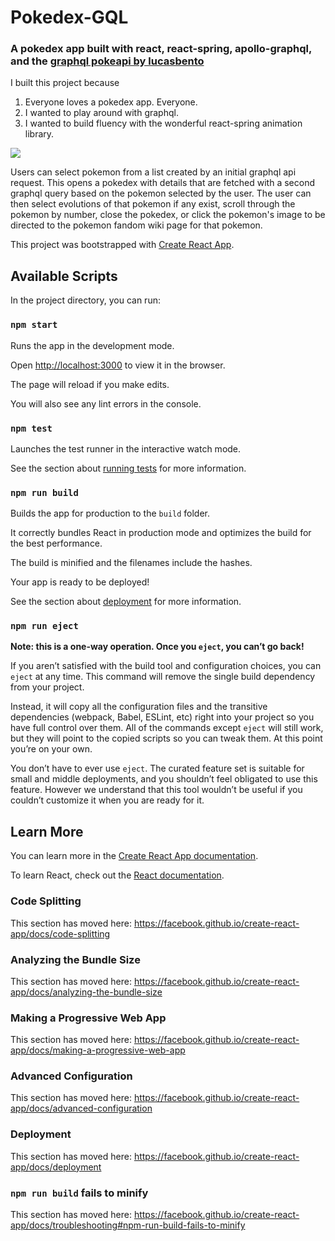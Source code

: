 # Pokedex-GQL

### A pokedex app built with react, react-spring, apollo-graphql, and the [graphql pokeapi by lucasbento](https://github.com/lucasbento/graphql-pokemon)

I built this project because

1. Everyone loves a pokedex app. Everyone.
2. I wanted to play around with graphql.
3. I wanted to build fluency with the wonderful react-spring animation library.

![](imgs/preview/screenshot.jpg)

Users can select pokemon from a list created by an initial graphql api request. This opens a pokedex with details that are fetched with a second graphql query based on the pokemon selected by the user. The user can then select evolutions of that pokemon if any exist, scroll through the pokemon by number, close the pokedex, or click the pokemon's image to be directed to the pokemon fandom wiki page for that pokemon.

This project was bootstrapped with [Create React App](https://github.com/facebook/create-react-app).

## Available Scripts

In the project directory, you can run:

### `npm start`

Runs the app in the development mode.<br  />

Open [http://localhost:3000](http://localhost:3000) to view it in the browser.

The page will reload if you make edits.<br  />

You will also see any lint errors in the console.

### `npm test`

Launches the test runner in the interactive watch mode.<br  />

See the section about [running tests](https://facebook.github.io/create-react-app/docs/running-tests) for more information.

### `npm run build`

Builds the app for production to the `build` folder.<br  />

It correctly bundles React in production mode and optimizes the build for the best performance.

The build is minified and the filenames include the hashes.<br  />

Your app is ready to be deployed!

See the section about [deployment](https://facebook.github.io/create-react-app/docs/deployment) for more information.

### `npm run eject`

**Note: this is a one-way operation. Once you `eject`, you can’t go back!**

If you aren’t satisfied with the build tool and configuration choices, you can `eject` at any time. This command will remove the single build dependency from your project.

Instead, it will copy all the configuration files and the transitive dependencies (webpack, Babel, ESLint, etc) right into your project so you have full control over them. All of the commands except `eject` will still work, but they will point to the copied scripts so you can tweak them. At this point you’re on your own.

You don’t have to ever use `eject`. The curated feature set is suitable for small and middle deployments, and you shouldn’t feel obligated to use this feature. However we understand that this tool wouldn’t be useful if you couldn’t customize it when you are ready for it.

## Learn More

You can learn more in the [Create React App documentation](https://facebook.github.io/create-react-app/docs/getting-started).

To learn React, check out the [React documentation](https://reactjs.org/).

### Code Splitting

This section has moved here: https://facebook.github.io/create-react-app/docs/code-splitting

### Analyzing the Bundle Size

This section has moved here: https://facebook.github.io/create-react-app/docs/analyzing-the-bundle-size

### Making a Progressive Web App

This section has moved here: https://facebook.github.io/create-react-app/docs/making-a-progressive-web-app

### Advanced Configuration

This section has moved here: https://facebook.github.io/create-react-app/docs/advanced-configuration

### Deployment

This section has moved here: https://facebook.github.io/create-react-app/docs/deployment

### `npm run build` fails to minify

This section has moved here: https://facebook.github.io/create-react-app/docs/troubleshooting#npm-run-build-fails-to-minify
